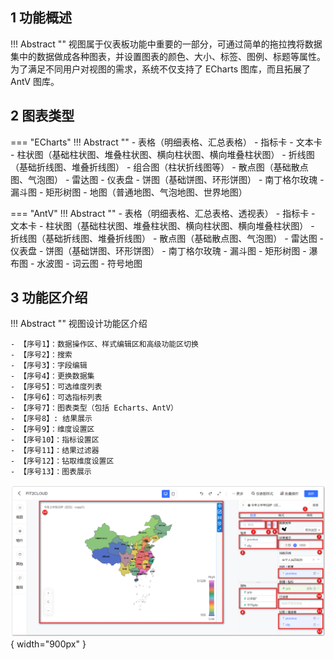 ## 1 功能概述

!!! Abstract ""
    视图属于仪表板功能中重要的一部分，可通过简单的拖拉拽将数据集中的数据做成各种图表，并设置图表的颜色、大小、标签、图例、标题等属性。</br>为了满足不同用户对视图的需求，系统不仅支持了 ECharts 图库，而且拓展了 AntV 图库。

## 2 图表类型

=== "ECharts"
    !!! Abstract ""
        - 表格（明细表格、汇总表格）
        - 指标卡
        - 文本卡
        - 柱状图（基础柱状图、堆叠柱状图、横向柱状图、横向堆叠柱状图）
        - 折线图（基础折线图、堆叠折线图）
        - 组合图（柱状折线图等）
        - 散点图（基础散点图、气泡图）
        - 雷达图
        - 仪表盘
        - 饼图（基础饼图、环形饼图）
        - 南丁格尔玫瑰
        - 漏斗图
        - 矩形树图
        - 地图（普通地图、气泡地图、世界地图）

=== "AntV"
    !!! Abstract ""
        - 表格（明细表格、汇总表格、透视表）
        - 指标卡
        - 文本卡
        - 柱状图（基础柱状图、堆叠柱状图、横向柱状图、横向堆叠柱状图）
        - 折线图（基础折线图、堆叠折线图）
        - 散点图（基础散点图、气泡图）
        - 雷达图
        - 仪表盘
        - 饼图（基础饼图、环形饼图）
        - 南丁格尔玫瑰
        - 漏斗图
        - 矩形树图
        - 瀑布图
        - 水波图
        - 词云图
        - 符号地图

## 3 功能区介绍

!!! Abstract ""
    视图设计功能区介绍

    - 【序号1】：数据操作区、样式编辑区和高级功能区切换
    - 【序号2】：搜索
    - 【序号3】：字段编辑
    - 【序号4】：更换数据集
    - 【序号5】：可选维度列表
    - 【序号6】：可选指标列表
    - 【序号7】：图表类型（包括 Echarts、AntV）
    - 【序号8】: 结果展示
    - 【序号9】：维度设置区
    - 【序号10】：指标设置区
    - 【序号11】：结果过滤器
    - 【序号12】：钻取维度设置区
    - 【序号13】：图表展示

![视图主功能区](../../img/view_generation/视图_主功能区.png){ width="900px" }
